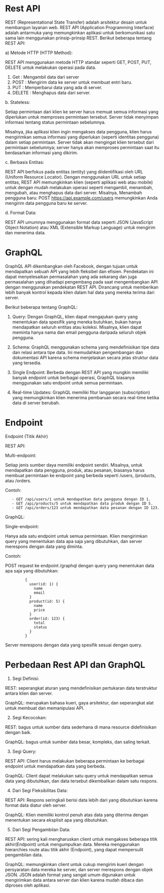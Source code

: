 # Rest API

REST (Representational State Transfer) adalah arsitektur desain untuk membangun layanan web. REST API (Application Programming Interface) adalah antarmuka yang memungkinkan aplikasi untuk berkomunikasi satu sama lain menggunakan prinsip-prinsip REST. Berikut beberapa tentang REST API:

a) Metode HTTP (HTTP Method):

REST API menggunakan metode HTTP standar seperti GET, POST, PUT, DELETE untuk melakukan operasi pada data.

1. Get    : Mengambil data dari server
2. POST   : Mengirim data ke server untuk membuat entri baru.
3. PUT    : Memperbarui data yang ada di server.
4. DELETE : Menghapus data dari server.
   
b.  Stateless: 

Setiap permintaan dari klien ke server harus memuat semua informasi yang diperlukan untuk memproses permintaan tersebut. Server tidak menyimpan informasi tentang status permintaan sebelumnya.

Misalnya, jika aplikasi klien ingin mengakses data pengguna, klien harus mengirimkan semua informasi yang diperlukan (seperti identitas pengguna) dalam setiap permintaan. Server tidak akan mengingat klien tersebut dari permintaan sebelumnya; server hanya akan memproses permintaan saat itu berdasarkan informasi yang dikirim.

c. Berbasis Entitas: 

REST API berfokus pada entitas (entity) yang diidentifikasi oleh URL (Uniform Resource Locator). Dengan menggunakan URL untuk setiap entitas, REST API memungkinkan klien (seperti aplikasi web atau mobile) untuk dengan mudah melakukan operasi seperti mengambil, menambah, mengubah, atau menghapus data dari server. 
Misalnya, Menambah pengguna baru: POST https://api.example.com/users memungkinkan Anda mengirim data pengguna baru ke server.

d. Format Data: 

REST API umumnya menggunakan format data seperti JSON (JavaScript Object Notation) atau XML (Extensible Markup Language) untuk mengirim dan menerima data.

# GraphQL

GraphQL API dikembangkan oleh Facebook, dengan tujuan untuk mendapatkan sebuah API yang lebih fleksibel dan efisien. Pendekatan ini dapat menyelesaikan permasalahan yang ada sekarang dan juga permasalahan yang dihadapi pengembang pada saat mengembangkan API dengan menggunakan pendekatan REST API. Dirancang untuk memberikan lebih banyak kontrol kepada klien dalam hal data yang mereka terima dari server. 

Berikut beberapa tentang GraphQL:

1. Query:
Dengan GraphQL, klien dapat mengajukan query yang menentukan data spesifik yang mereka butuhkan, bukan hanya mendapatkan seluruh entitas atau koleksi. Misalnya, klien dapat meminta hanya nama dan email pengguna daripada seluruh objek pengguna.

3. Schema:
GraphQL menggunakan schema yang mendefinisikan tipe data dan relasi antara tipe data. Ini memudahkan pengembangan dan dokumentasi API karena schema menjelaskan secara jelas struktur data yang tersedia.

4. Single Endpoint:
Berbeda dengan REST API yang mungkin memiliki banyak endpoint untuk berbagai operasi, GraphQL biasanya menggunakan satu endpoint untuk semua permintaan.

5. Real-time Updates:
GraphQL memiliki fitur langganan (subscription) yang memungkinkan klien menerima pembaruan secara real-time ketika data di server berubah.

# Endpoint

Endpoint (Titik Akhir)

REST API:

Multi-endpoint: 

Setiap jenis sumber daya memiliki endpoint sendiri. Misalnya, untuk mendapatkan data pengguna, produk, atau pesanan,
biasanya harus membuat permintaan ke endpoint yang berbeda seperti /users, /products, atau /orders.

Contoh: 

       - GET /api/users/1 untuk mendapatkan data pengguna dengan ID 1.
       - GET /api/products/5 untuk mendapatkan data produk dengan ID 5.
       - GET /api/orders/123 untuk mendapatkan data pesanan dengan ID 123.

GraphQL:

Single-endpoint: 

Hanya ada satu endpoint untuk semua permintaan. Klien mengirimkan query yang menentukan data apa saja yang dibutuhkan, 
dan server merespons dengan data yang diminta.

Contoh: 

POST request ke endpoint /graphql dengan query yang menentukan data apa saja yang dibutuhkan:

```
         {
           user(id: 1) {
             name
             email
           }
           product(id: 5) {
             name
             price
           }
           order(id: 123) {
             total
             status
           }
         }
```

Server merespons dengan data yang spesifik sesuai dengan query.


# Perbedaan Rest API dan GraphQL

1. Segi Definisi:
   
REST: seperangkat aturan yang mendefinisikan pertukaran data terstruktur antara klien dan server.

GraphQL: merupakan bahasa kueri, gaya arsitektur, dan seperangkat alat untuk membuat dan memanipulasi API.

2. Segi Kecocokan:

REST: bagus untuk sumber data sederhana di mana resource didefinisikan dengan baik.

GraphQL: bagus untuk sumber data besar, kompleks, dan saling terkait.

3. Segi Query:
   
REST API: Client harus melakukan beberapa permintaan ke berbagai endpoint untuk mendapatkan data yang berbeda. 

GraphQL: Client dapat melakukan satu query untuk mendapatkan semua data yang dibutuhkan, dan data tersebut dikembalikan dalam satu respons.

4. Dari Segi Fleksibilitas Data:
   
REST API: Respons seringkali berisi data lebih dari yang dibutuhkan karena format data diatur oleh server.

GraphQL: Klien memiliki kontrol penuh atas data yang diterima dengan menentukan secara eksplisit apa yang dibutuhkan.

5. Dari Segi Pengambilan Data:
   
REST API: sering kali mengharuskan client untuk mengakses beberapa titik akhir(Endpoint) untuk mengumpulkan data. Mereka menggunakan hierarchies route atau titik akhir (Endpoint), yang dapat mempersulit pengambilan data.

GraphQL: memungkinkan client untuk cukup mengirim kueri dengan persyaratan data mereka ke server, dan server merespons dengan objek JSON. JSON adalah format yang sangat umum digunakan untuk mengirimkan data antara server dan klien karena mudah dibaca dan diproses oleh aplikasi.

